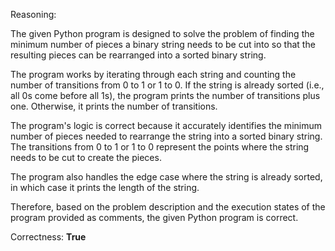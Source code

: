 Reasoning:

The given Python program is designed to solve the problem of finding the minimum number of pieces a binary string needs to be cut into so that the resulting pieces can be rearranged into a sorted binary string.

The program works by iterating through each string and counting the number of transitions from 0 to 1 or 1 to 0. If the string is already sorted (i.e., all 0s come before all 1s), the program prints the number of transitions plus one. Otherwise, it prints the number of transitions.

The program's logic is correct because it accurately identifies the minimum number of pieces needed to rearrange the string into a sorted binary string. The transitions from 0 to 1 or 1 to 0 represent the points where the string needs to be cut to create the pieces.

The program also handles the edge case where the string is already sorted, in which case it prints the length of the string.

Therefore, based on the problem description and the execution states of the program provided as comments, the given Python program is correct.

Correctness: **True**